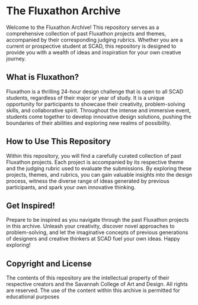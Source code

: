 # The Fluxathon Archive
Welcome to the Fluxathon Archive! This repository serves as a comprehensive collection of past Fluxathon projects and themes, accompanied by their corresponding judging rubrics. Whether you are a current or prospective student at SCAD, this repository is designed to provide you with a wealth of ideas and inspiration for your own creative journey.

## What is Fluxathon?
Fluxathon is a thrilling 24-hour design challenge that is open to all SCAD students, regardless of their major or year of study. It is a unique opportunity for participants to showcase their creativity, problem-solving skills, and collaborative spirit. Throughout the intense and immersive event, students come together to develop innovative design solutions, pushing the boundaries of their abilities and exploring new realms of possibility.

## How to Use This Repository
Within this repository, you will find a carefully curated collection of past Fluxathon projects. Each project is accompanied by its respective theme and the judging rubric used to evaluate the submissions. By exploring these projects, themes, and rubrics, you can gain valuable insights into the design process, witness the diverse range of ideas generated by previous participants, and spark your own innovative thinking.

## Get Inspired!
Prepare to be inspired as you navigate through the past Fluxathon projects in this archive. Unleash your creativity, discover novel approaches to problem-solving, and let the imaginative concepts of previous generations of designers and creative thinkers at SCAD fuel your own ideas. Happy exploring!

## Copyright and License
The contents of this repository are the intellectual property of their respective creators and the Savannah College of Art and Design. All rights are reserved. The use of the content within this archive is permitted for educational purposes
